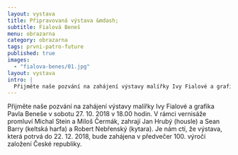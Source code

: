 ```yaml
---
layout: vystava
title: Připravovaná výstava &mdash;
subtitle: Fialová Beneš
menu: obrazarna
category: obrazarna
tags: prvni-patro-future
published: true
images:
  - "fialova-benes/01.jpg"
layout: vystava
intro: |
  Přijměte naše pozvání na zahájení výstavy malířky Ivy Fialové a grafika Pavla Beneše v sobotu 27. 10. 2018 v 18.00 hodin.
---
```

Přijměte naše pozvání na zahájení výstavy malířky Ivy Fialové a grafika Pavla Beneše v sobotu 27. 10. 2018 v 18.00 hodin. V rámci vernisáže promluví Michal Stein a Miloš Čermák, zahrají Jan Hrubý (housle) a Sean Barry (keltská harfa) a Robert Nebřenský (kytara). Je nám ctí, že výstava, která potrvá do 22. 12. 2018, bude zahájena v předvečer 100. výročí založení České republiky.
